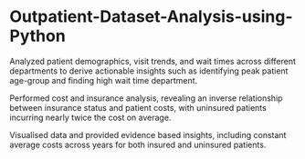 # Outpatient-Dataset-Analysis-using-Python
Analyzed patient demographics, visit trends, and wait times across different departments to derive actionable insights such as identifying peak patient age-group and finding high wait time department.

Performed cost and insurance analysis, revealing an inverse relationship between insurance status and patient costs, with uninsured patients incurring nearly twice the cost on average.

Visualised data and provided evidence based insights, including constant average costs across years for both insured and uninsured patients.
